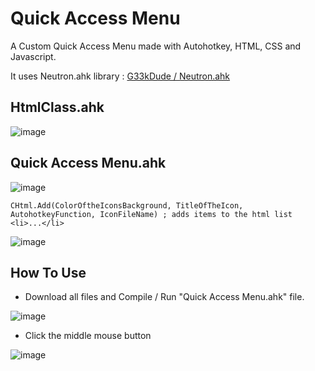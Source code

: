 
# Quick Access Menu
A Custom Quick Access Menu made with Autohotkey, HTML, CSS and Javascript. 

It uses Neutron.ahk library :  [G33kDude / Neutron.ahk](https://github.com/G33kDude/Neutron.ahk)


## HtmlClass.ahk

![image](https://user-images.githubusercontent.com/113637820/190506227-48f6a2bd-b22a-4c75-a351-72ce35b1280c.png)

## Quick Access Menu.ahk

![image](https://user-images.githubusercontent.com/113637820/190500870-8645ba82-32d5-4004-abf9-ed7c3fa6d839.png)

```
CHtml.Add(ColorOftheIconsBackground, TitleOfTheIcon, AutohotkeyFunction, IconFileName) ; adds items to the html list <li>...</li>
```

![image](https://user-images.githubusercontent.com/113637820/190505711-3b91ee64-bb67-41c0-9005-4e449e3e36da.png)

## How To Use

- Download all files and Compile / Run "Quick Access Menu.ahk" file.

![image](https://user-images.githubusercontent.com/113637820/190504215-8be93046-ad29-4f09-bb1d-6debb477014a.png)

- Click the middle mouse button

![image](https://user-images.githubusercontent.com/113637820/190504643-32e289ce-0cd5-45fc-b63f-be3a051ad86a.png)

